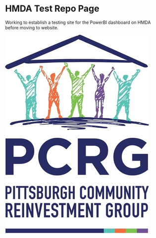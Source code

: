 # HMDA Test Repo Page

Working to establish a testing site for the PowerBI dashboard on HMDA before moving to website.

![Logo](images/pcrg_logo.jpg)
